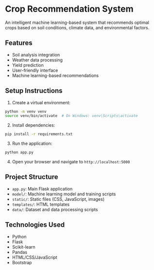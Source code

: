 # Crop Recommendation System

An intelligent machine learning-based system that recommends optimal crops based on soil conditions, climate data, and environmental factors.

## Features

- Soil analysis integration
- Weather data processing
- Yield prediction
- User-friendly interface
- Machine learning-based recommendations

## Setup Instructions

1. Create a virtual environment:
```bash
python -m venv venv
source venv/bin/activate  # On Windows: venv\Scripts\activate
```

2. Install dependencies:
```bash
pip install -r requirements.txt
```

3. Run the application:
```bash
python app.py
```

4. Open your browser and navigate to `http://localhost:5000`

## Project Structure

- `app.py`: Main Flask application
- `model/`: Machine learning model and training scripts
- `static/`: Static files (CSS, JavaScript, images)
- `templates/`: HTML templates
- `data/`: Dataset and data processing scripts

## Technologies Used

- Python
- Flask
- Scikit-learn
- Pandas
- HTML/CSS/JavaScript
- Bootstrap 